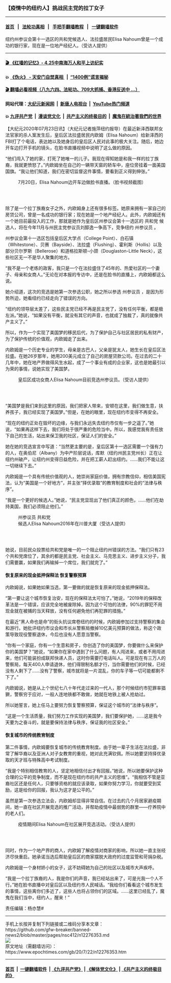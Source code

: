### 【疫情中的纽约人】挑战民主党的拉丁女子
------------------------

#### [首页](https://github.com/gfw-breaker/banned-news2/blob/master/README.md) &nbsp;&nbsp;|&nbsp;&nbsp; [法轮功真相](https://github.com/begood0513/basic/blob/master/README.md)  &nbsp;&nbsp;|&nbsp;&nbsp; [手把手翻墙教程](https://github.com/gfw-breaker/guides/wiki)  &nbsp;&nbsp;|&nbsp;&nbsp; [一键翻墙软件](https://github.com/gfw-breaker/nogfw/blob/master/README.md)  



<div><img alt="" class="attachment-djy_600_400 size-djy_600_400 wp-post-image" src="https://i.epochtimes.com/assets/uploads/2020/07/Screen-Shot-2020-07-21-at-5.26.25-PM-600x372.png"/>
<div class="caption">
 纽约州参议会第十一选区的共和党候选人、法拉盛居民Elisa Nahoum曾是一个成功的银行家，现在是一位地产经纪人。（受访人提供）
</div></div><hr/>

#### [ 🎬  《红墙的记忆》- 4.25中南海万人和平上访纪实](http://158.247.206.248:10000/videos/legend/425.html)

#### 💥 [《伪火》 - 天安门自焚真相 ](http://158.247.206.248:10000/videos/blog/weihuo.html)&nbsp; |&nbsp; [“1400例”谎言揭秘  ](http://158.247.206.248:10000/videos/blog/jiexi1400.html)

#### [ 🎬  翻墙必看视频（八九六四、法轮功、709大抓捕、香港反送中 ...）](https://github.com/gfw-breaker/banned-news2/blob/master/pages/link4.md)

#### 网站代理：[大纪元新闻网](http://158.247.194.169:10080/gb/) &nbsp;|&nbsp; [新唐人电视台](http://158.247.194.169:8808/gb/) &nbsp;|&nbsp; [YouTube热门频道](http://158.247.206.248/youtube.html)

#### 💥 [九评共产党](http://158.247.206.248:10000/videos/res/jiuping/)&nbsp; |&nbsp; [漫谈党文化](http://158.247.206.248:10000/videos/res/mtdwh/)&nbsp; |&nbsp; [共产主义的终极目的](http://158.247.206.248:10000/videos/res/zjmd/)&nbsp; |&nbsp; [魔鬼在統治著我們的世界](http://158.247.206.248:10000/videos/res/TheSpecter/)  

<div><p>
 【大纪元2020年07月23日讯】（大纪元记者施萍纽约报导）在最近新泽西联邦女法官家的杀人案发生后，皇后区法拉盛居民内欧姆（Elisa Nahoum）给新泽西的FBI打了个电话，表达她以及她身后的皇后区人民对此事的极大关注。随后，她边开车边打开手机的镜头，在脸书直播视频中说明了这么做的原因。
</p>
<p class="p1">
 “他们闯入了她的家，打死了她唯一的儿子。我现在得知她是和我一样的拉丁族裔，我就更愤怒了。”内欧姆坐在自己的一辆带天窗的轿车中，座位旁挂着一面美国国旗。“我让他们知道，我们在密切监督这件事情，要看到正义得到伸张。”
</p>
<figure class="wp-caption aligncenter" id="attachment_12276365" style="width: 450px">
 <ok href="https://i.epochtimes.com/assets/uploads/2020/07/Screen-Shot-2020-07-21-at-5.18.29-PM.png">
  <img alt="" class="wp-image-12276365 size-medium" src="https://i.epochtimes.com/assets/uploads/2020/07/Screen-Shot-2020-07-21-at-5.18.29-PM-450x517.png"/>
 </ok>
 <br/><figcaption class="wp-caption-text">
  7月20日，Elisa Nahoum边开车边做脸书直播。（脸书视频截图）
 </figcaption><br/>
</figure><br/>
<p class="p1">
 除了是一个拉丁族裔女子之外，内欧姆身上还有很多标签。她原来拥有一家自己的房贷公司，曾是一名成功的银行家；现在她是一个地产经纪人。此外，内欧姆还有一个她目前最投入的工作，那就是她作为皇后区州参议会第十一选区的
 <ok href="https://www.epochtimes.com/gb/tag/%E5%85%B1%E5%92%8C%E5%85%9A.html">
  共和党
 </ok>
 候选人，将在今年11月与州民主党参议员刘醇逸一争高下，竞争纽约
 <ok href="https://www.epochtimes.com/gb/tag/%E5%B7%9E%E5%8F%82%E8%AE%AE%E5%91%98.html">
  州参议员
 </ok>
 。
</p>
<p class="p1">
 州参议会第十一选区包括皇后区大学点（College Point）、白石镇（Whitestone）、贝赛（Bayside）、法拉盛（Flushing）、霍利斯（Hollis）以及部分贝尔罗斯（Bellerose）和道格拉斯顿-小颈（Douglaston-Little Neck），这些社区无一不是华人聚集的地方。
</p>
<p class="p1">
 “我不是一个老练的政客，我只是一个在法拉盛住了45年的、热爱社区的一个妻子、母亲和女商人。”无论在对本报的专访中，还是在脸书的直播上，内欧姆都这么说。
</p>
<p class="p1">
 她介绍道，这次的竞选是她第一次参选公职，她之所以参选
 <ok href="https://www.epochtimes.com/gb/tag/%E5%B7%9E%E5%8F%82%E8%AE%AE%E5%91%98.html">
  州参议员
 </ok>
 ，是因为形势所迫，她看纽约已经走向了错误的方向。
</p>
<p class="p1">
 “纽约的领导层太差了，这些民主党已经不再是民主党了，没有任何平衡，都是极左派。”她说，“如果没有平衡，就没有其它的声音，也就成了独裁了，真的就像共产主义了。”
</p>
<p class="p1">
 所以，作为一个实现了美国梦的移民后代，为了保护自己与社区居民的私有财产，为了保护传统的价值观，内欧姆走了出来。
</p>
<p class="p1">
 内欧姆是一个历史专业的学生，母亲是古巴人，父亲是犹太人，她生长在皇后区法拉盛。在她26岁那年，她用200美元成立了自己的房屋贷款公司。在过去的二十几年中，她在地产界做得风生水起，成了一个事业有成的企业家，这也是她最引以为荣的事情，说她实现了美国梦。
</p>
<figure class="wp-caption aligncenter" id="attachment_12276371" style="width: 450px">
 <ok href="https://i.epochtimes.com/assets/uploads/2020/07/A0XA0BUCQAA1Rmx.jpeg">
  <img alt="" class="wp-image-12276371 size-medium" src="https://i.epochtimes.com/assets/uploads/2020/07/A0XA0BUCQAA1Rmx-450x338.jpeg"/>
 </ok>
 <br/><figcaption class="wp-caption-text">
  皇后区成功女商人Elisa Nahoum目前竞选州参议员。（受访人提供）
 </figcaption><br/>
</figure><br/>
<p class="p1">
 “美国梦是我们来到这里的原因，我们把家人带来，安顿在这里，我们做生意，扶养孩子，我已经实现了美国梦。”但是，在她的眼里，现在纽约市变得不再安全。
</p>
<p class="p1">
 “现在的纽约正处在毁坏的边缘，与我们永远失去纽约市仅有一步之遥了。”她说，“如果再这样下去，我们将处于很严重的危险当中。所以，我感觉我有责任放下自己的生活，站出来保卫我的社区，保证人们的安全。”
</p>
<p class="p1">
 她在她的竞选宣言中写道：“当然更主要的是，皇后区第十一选区需要一个强有力的人，在奥伯尼（Albany）为中产阶层说话，库默（纽约州民主党州长）正在让纽约州破产，让纽约州变得日益危险，并在把工薪人赶出纽约。……我们不能让这一切继续下去。”
</p>
<p class="p1">
 内欧姆是一个具有传统价值观的人，她崇尚家庭价值，拥有宗教信仰，相信美国宪法，认为“美国是一个好地方”，并主张“择优录取”的教育制度和社会的“法律与秩序”。
</p>
<p class="p1">
 “我是一个更好的候选人。”她说，“民主党显现出了他们真正的颜色，……他们在劫持美国，我们必须阻止他们。”
</p>
<figure class="wp-caption aligncenter" id="attachment_12276374" style="width: 450px">
 <ok href="https://i.epochtimes.com/assets/uploads/2020/07/Screen-Shot-2020-07-22-at-5.01.57-PM.png">
  <img alt="" class="wp-image-12276374 size-medium" src="https://i.epochtimes.com/assets/uploads/2020/07/Screen-Shot-2020-07-22-at-5.01.57-PM-450x486.png"/>
 </ok>
 <br/><figcaption class="wp-caption-text">
  州参议员
  <ok href="https://www.epochtimes.com/gb/tag/%E5%85%B1%E5%92%8C%E5%85%9A.html">
   共和党
  </ok>
  候选人Elisa Nahoum2016年在川普大厦（受访人提供）
 </figcaption><br/>
</figure><br/>
<p class="p1">
 她说，目前民众投票给共和党是唯一的一个阻止纽约州错误的方法。“我们只有23个共和党席位了，其余的都是民主党、社会主义、马克思主义、进步主义分子，我们需要赢，如果我们再输掉一个席位，我们就完了。”
</p>
<h4 class="p1">
 恢复原来的现金抵押保释法 恢复警察预算
</h4>
<p class="p1">
 内欧姆说，如果她如果当选，第一要做的就是恢复原来的现金抵押保释法。
</p>
<p class="p1">
 “第一要让这个城市恢复治安，现在的保释法太可怕了。”她说，“2019年的保释改革法是一个错误，应该完全地被废除掉。因为这个可怕的法律，90%的罪犯不用现金就在被捕的当天释放，没有任何避免他们再犯罪的措施。”
</p>
<p class="p1">
 在最近“黑人命也是命”的街头抗议席卷纽约的时候，内欧姆参加过支持警察的集会和游行。她批评纽约市议会和市长从警察局撤掉10亿美元预算的做法，称这个政策导致现役警察退休，今后也没有人愿意当警察。
</p>
<p class="p1">
 “你有一个家庭，你有一个生意和房子，你创造了你的美国梦，你要做什么来保护你的美国梦？”她说，“如果你在家中遇到了什么问题，有人闯进来，或者不用闯进来，他们可能装扮成联邦快递人员，这时你需要打电话叫人。可是现在有三万人的警察局，每天400人申请退休，他们得限制名额才行，当你需要他们的时候，已经没有人剩下了……没有了警察，城市就将是一片混乱，你的车子等一切可能都剩不下了。”
</p>
<p class="p1">
 内欧姆说，她是从上个世纪七八十年代走过来的一代人，那个时候纽约市犯罪率猖獗，警察穷于应对，一般人连地铁都不敢做，她就在地铁上被人抢劫过。
</p>
<p class="p1">
 所以她誓言，她上任马上要努力恢复警察预算，保证这个城市的“法律与秩序”。
</p>
<p class="p1">
 “这是一个生活质量，我们努力工作实现的美国梦，我们要保护她，……这是我今天要为之奋斗的，就是要保持法律与秩序，保证我的社区安全。”
</p>
<h4 class="p1">
 恢复城市的传统教育制度
</h4>
<p class="p1">
 第二件事情，内欧姆要恢复城市的传统教育制度。由于她一辈子生活在法拉盛，非常了解华裔以及亚洲人对子女教育的重视，她对此充满钦佩。所以她要坚持择优录取的天才班与特殊高中考试制度。
</p>
<p class="p1">
 “我是个特别相信教育的人，坚定地相信付出才有回报。”她说，所以她要保护这种合理的公平的竞争制度，而不是现在纽约市的共产主义的思维”。“我相信不管是亚裔社区还是任何人，只要够资格的就应该录取，如果你努力学习，你就要受到奖励，这是给你的回报，我认为这才是公平的。”
</p>
<p class="p1">
 虽然是第一次参选立法会，内欧姆却显得非常自信。在过去的几个月居家避疫期间，她一直在社区开展竞选的推广活动，并帮助疫情中最弱势的群里——疗养院中的老人们。
</p>
<figure class="wp-caption aligncenter" id="attachment_12276368" style="width: 600px">
 <ok href="https://i.epochtimes.com/assets/uploads/2020/07/unnamed-3.jpg">
  <img alt="" class="size-large wp-image-12276368" src="https://i.epochtimes.com/assets/uploads/2020/07/unnamed-3-600x388.jpg"/>
 </ok>
 <br/><figcaption class="wp-caption-text">
  疫情期间Elisa Nahoum在社区展开竞选活动。（受访人提供）
 </figcaption><br/>
</figure><br/>
<p class="p1">
 同时，作为一个地产界的商人，内欧姆了解疫情对商家的影响，所以她一直主张经济尽快重启。她承诺当选后帮助皇后区的商家摆脱大政府的过度监管和苛捐杂税。
</p>
<p class="p1">
 内欧姆是一个身材娇小的女子，这不妨碍她为自己的社区以及城市大声疾呼。
</p>
<p class="p1">
 “我是一个拉丁族裔的人，我是你们的声音，我已经站出来了，可是光我一个人不行。”她在脸书直播中对皇后区以及纽约市人民喊话。“我给你们看看这个城市发生的事情，这些离你们多近了，这些人也将占领你们的区域。……这里已经乱了，魔鬼在我们当中，纽约人，醒来！”
</p>
<p class="p1">
 责任编辑：杨亦慧#
</p>
</div>
<hr/>
手机上长按并复制下列链接或二维码分享本文章：<br/>
https://github.com/gfw-breaker/banned-news2/blob/master/pages/nsc412/n12276353.md <br/>
<a href='https://github.com/gfw-breaker/banned-news2/blob/master/pages/nsc412/n12276353.md'><img src='https://github.com/gfw-breaker/banned-news2/blob/master/pages/nsc412/n12276353.md.png'/></a> <br/>
原文地址（需翻墙访问）：https://www.epochtimes.com/gb/20/7/22/n12276353.htm


------------------------
#### [首页](https://github.com/gfw-breaker/banned-news2/blob/master/README.md) &nbsp;|&nbsp; [一键翻墙软件](https://github.com/gfw-breaker/nogfw/blob/master/README.md) &nbsp;| [《九评共产党》](https://github.com/gfw-breaker/9ping.md/blob/master/README.md#九评之一评共产党是什么) | [《解体党文化》](https://github.com/gfw-breaker/jtdwh.md/blob/master/README.md) | [《共产主义的终极目的》](https://github.com/gfw-breaker/gczydzjmd.md/blob/master/README.md)


<img src='http://gfw-breaker.win/banned-news2/pages/nsc412/n12276353.md' width='0px' height='0px'/>